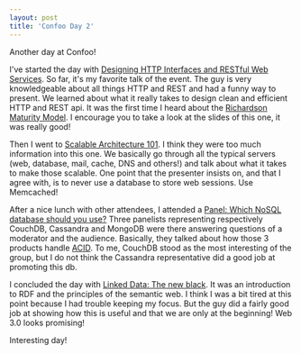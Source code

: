 ```yaml
---
layout: post
title: 'Confoo Day 2'
---
```


Another day at Confoo!

I've started the day with <a href="http://confoo.ca/en/2011/session/designing-http-interfaces-and-restful-web-services">Designing HTTP Interfaces and RESTful Web Services</a>. So far, it's my favorite talk of the event. The guy is very knowledgeable about all things HTTP and REST and had a funny way to present. We learned about what it really takes to design clean and efficient HTTP and REST api. It was the first time I heard about the <a href="http://martinfowler.com/articles/richardsonMaturityModel.html">Richardson Maturity Model</a>. I encourage you to take a look at the slides of this one, it was really good!

Then I went to <a href="http://confoo.ca/en/2011/session/scalable-architecture-101">Scalable Architecture 101</a>. I think they were too much information into this one. We basically go through all the typical servers (web, database, mail, cache, DNS and others!) and talk about what it takes to make those scalable. One point that the presenter insists on, and that I agree with, is to never use a database to store web sessions. Use Memcached!

After a nice lunch with other attendees, I attended a <a href="http://confoo.ca/en/2011/session/panel-which-nosql-database-should-you-use">Panel: Which NoSQL database should you use?</a> Three panelists representing respectively CouchDB, Cassandra and MongoDB were there answering questions of a moderator and the audience. Basically, they talked about how those 3 products handle <a href="http://en.wikipedia.org/wiki/ACID">ACID</a>. To me, CouchDB stood as the most interesting of the group, but I do not think the Cassandra representative did a good job at promoting this db.

I concluded the day with <a href="http://confoo.ca/en/2011/session/linked-data-the-new-black">Linked Data: The new black</a>. It was an introduction to RDF and the principles of the semantic web. I think I was a bit tired at this point because I had trouble keeping my focus. But the guy did a fairly good job at showing how this is useful and that we are only at the beginning! Web 3.0 looks promising!

Interesting day!
